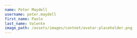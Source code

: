 ```yaml
---
name: Peter Maydell
username: peter.maydell
first_name: Paolo
last_name: Valente
image_path: /assets/images/contnet/avatar-placeholder.png
---
```


